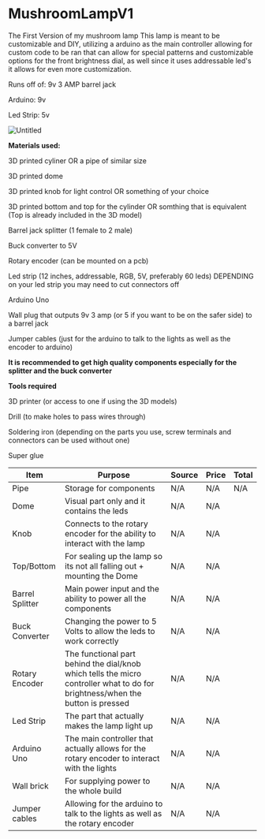 # MushroomLampV1
The First Version of my mushroom lamp
This lamp is meant to be customizable and DIY, utilizing a arduino as the main controller allowing for custom code to be ran that can allow for special patterns and customizable options for the front brightness dial, as well since it uses addressable led's it allows for even more customization.

Runs off of: 9v 3 AMP barrel jack

Arduino: 9v

Led Strip: 5v

![Untitled](https://github.com/user-attachments/assets/47a2e66f-97d6-46ff-b654-8348a965a057)

**Materials used:**

3D printed cyliner OR a pipe of similar size

3D printed dome

3D printed knob for light control OR something of your choice

3D printed bottom and top for the cylinder OR somthing that is equivalent (Top is already included in the 3D model)

Barrel jack splitter (1 female to 2 male)

Buck converter to 5V

Rotary encoder (can be mounted on a pcb)

Led strip (12 inches, addressable, RGB, 5V, preferably 60 leds) DEPENDING on your led strip you may need to cut connectors off

Arduino Uno

Wall plug that outputs 9v 3 amp (or 5 if you want to be on the safer side) to a barrel jack

Jumper cables (just for the arduino to talk to the lights as well as the encoder to arduino)

**It is recommended to get high quality components especially for the splitter and the buck converter**


**Tools required**

3D printer (or access to one if using the 3D models)

Drill (to make holes to pass wires through)

Soldering iron (depending on the parts you use, screw terminals and connectors can be used without one)

Super glue



|     Item      |                                                        Purpose                                                               |     Source    |     Price     |   Total   |
| ------------- | ---------------------------------------------------------------------------------------------------------------------------- | ------------- | ------------- | --------- |
|Pipe           |Storage for components                                                                                                        |N/A            |N/A            |    N/A    |
|Dome           |Visual part only and it contains the leds                                                                                     |N/A            |N/A            |           |
|Knob           |Connects to the rotary encoder for the ability to interact with the lamp                                                      |N/A            |N/A            |           |
|Top/Bottom     |For sealing up the lamp so its not all falling out + mounting the Dome                                                        |N/A            |N/A            |           |
|Barrel Splitter|Main power input and the ability to power all the components                                                                  |N/A            |N/A            |           |
|Buck Converter |Changing the power to 5 Volts to allow the leds to work correctly                                                             |N/A            |N/A            |           |
|Rotary Encoder |The functional part behind the dial/knob which tells the micro controller what to do for brightness/when the button is pressed|N/A            |N/A            |           |
|Led Strip      |The part that actually makes the lamp light up                                                                                |N/A            |N/A            |           |
|Arduino Uno    |The main controller that actually allows for the rotary encoder to interact with the lights                                   |N/A            |N/A            |           |
|Wall brick     |For supplying power to the whole build                                                                                        |N/A            |N/A            |           |
|Jumper cables  |Allowing for the arduino to talk to the lights as well as the rotary encoder                                                  |N/A            |N/A            |           |
